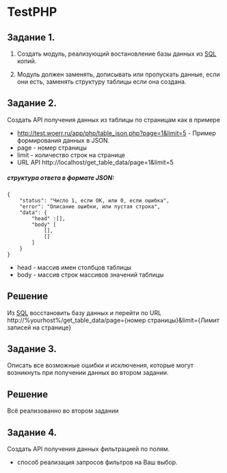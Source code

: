 # TestPHP

## Задание 1.

1. Создать модуль, реализующий востановление базы данных из [SQL](https://github.com/Aleksei-Matveev/TestPHP/SQL) копий.

2. Модуль должен заменять, дописывать или пропускать данные, если они есть, заменять структуру таблицы если она создана.

## Задание 2.
  Создать API получения данных из таблицы по страницам как в примере
- http://test.woerr.ru/app/php/table_json.php?page=1&limit=5 - Пример формирования данных в JSON.
- page - номер страницы
- limit - количество строк на странице
- URL API http://localhost/get_table_data/page=1&limit=5

##### структура ответа в формате JSON:
```(json)
{
    "status": "Число 1, если ОК, или 0, если ошибка",
    "error": "Описание ошибки, или пустая строка",
    "data": {
        "head" :[],
        "body" [
            [],
            []
        ]
    }
}
```
- head - массив имен столбцов таблицы
- body - массив строк массивов значений таблицы

## Решение 

Из [SQL](https://github.com/Aleksei-Matveev/TestPHP/tree/main/SQL/task2) восстановить базу данных и перейти по URL http://%yourhost%/get_table_data/page={номер страницы}&limit={Лимит записей на странице}


## Задание 3.
  Описать все возможные ошибки и исключения, которые могут возникнуть при получении данных во втором задании.

## Решение
Всё реализованно во втором задании


## Задание 4.
  Создать API получения данных фильтрацией по полям.
- способ реализация запросов фильтров на Ваш выбор.

